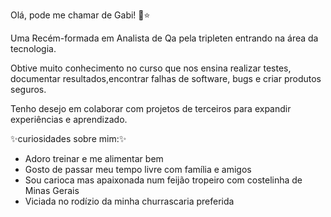 Olá, pode me chamar de Gabi! 🥰⭐

Uma Recém-formada em Analista de Qa pela tripleten entrando na área da tecnologia.

Obtive muito conhecimento no curso  que nos ensina realizar testes, documentar resultados,encontrar falhas de software, bugs e criar produtos seguros.

Tenho desejo em colaborar com projetos de terceiros para expandir experiências e aprendizado.

✨curiosidades sobre mim:✨
* Adoro treinar e me alimentar bem
* Gosto de passar meu tempo livre com família e amigos
*   Sou carioca mas apaixonada num feijão tropeiro com costelinha de Minas Gerais 
* Viciada no rodízio da minha churrascaria preferida

